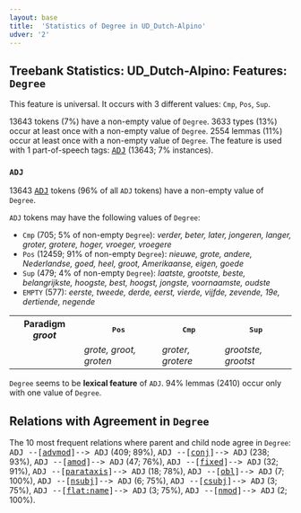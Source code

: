 ```yaml
---
layout: base
title:  'Statistics of Degree in UD_Dutch-Alpino'
udver: '2'
---
```


## Treebank Statistics: UD_Dutch-Alpino: Features: `Degree`

This feature is universal.
It occurs with 3 different values: `Cmp`, `Pos`, `Sup`.

13643 tokens (7%) have a non-empty value of `Degree`.
3633 types (13%) occur at least once with a non-empty value of `Degree`.
2554 lemmas (11%) occur at least once with a non-empty value of `Degree`.
The feature is used with 1 part-of-speech tags: <tt><a href="nl_alpino-pos-ADJ.html">ADJ</a></tt> (13643; 7% instances).

### `ADJ`

13643 <tt><a href="nl_alpino-pos-ADJ.html">ADJ</a></tt> tokens (96% of all `ADJ` tokens) have a non-empty value of `Degree`.

`ADJ` tokens may have the following values of `Degree`:

* `Cmp` (705; 5% of non-empty `Degree`): <em>verder, beter, later, jongeren, langer, groter, grotere, hoger, vroeger, vroegere</em>
* `Pos` (12459; 91% of non-empty `Degree`): <em>nieuwe, grote, andere, Nederlandse, goed, heel, groot, Amerikaanse, eigen, goede</em>
* `Sup` (479; 4% of non-empty `Degree`): <em>laatste, grootste, beste, belangrijkste, hoogste, best, hoogst, jongste, voornaamste, oudste</em>
* `EMPTY` (577): <em>eerste, tweede, derde, eerst, vierde, vijfde, zevende, 19e, dertiende, negende</em>

<table>
  <tr><th>Paradigm <i>groot</i></th><th><tt>Pos</tt></th><th><tt>Cmp</tt></th><th><tt>Sup</tt></th></tr>
  <tr><td><tt></tt></td><td><em>grote, groot, groten</em></td><td><em>groter, grotere</em></td><td><em>grootste, grootst</em></td></tr>
</table>

`Degree` seems to be **lexical feature** of `ADJ`. 94% lemmas (2410) occur only with one value of `Degree`.

## Relations with Agreement in `Degree`

The 10 most frequent relations where parent and child node agree in `Degree`:
<tt>ADJ --[<tt><a href="nl_alpino-dep-advmod.html">advmod</a></tt>]--> ADJ</tt> (409; 89%),
<tt>ADJ --[<tt><a href="nl_alpino-dep-conj.html">conj</a></tt>]--> ADJ</tt> (238; 93%),
<tt>ADJ --[<tt><a href="nl_alpino-dep-amod.html">amod</a></tt>]--> ADJ</tt> (47; 76%),
<tt>ADJ --[<tt><a href="nl_alpino-dep-fixed.html">fixed</a></tt>]--> ADJ</tt> (32; 91%),
<tt>ADJ --[<tt><a href="nl_alpino-dep-parataxis.html">parataxis</a></tt>]--> ADJ</tt> (18; 78%),
<tt>ADJ --[<tt><a href="nl_alpino-dep-obl.html">obl</a></tt>]--> ADJ</tt> (7; 100%),
<tt>ADJ --[<tt><a href="nl_alpino-dep-nsubj.html">nsubj</a></tt>]--> ADJ</tt> (6; 75%),
<tt>ADJ --[<tt><a href="nl_alpino-dep-csubj.html">csubj</a></tt>]--> ADJ</tt> (3; 75%),
<tt>ADJ --[<tt><a href="nl_alpino-dep-flat-name.html">flat:name</a></tt>]--> ADJ</tt> (3; 75%),
<tt>ADJ --[<tt><a href="nl_alpino-dep-nmod.html">nmod</a></tt>]--> ADJ</tt> (2; 100%).

